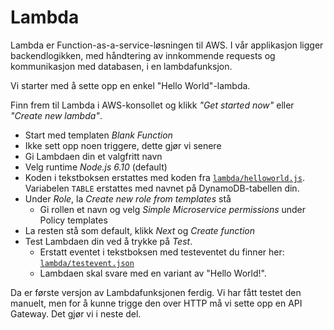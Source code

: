 # Lambda

Lambda er Function-as-a-service-løsningen til AWS. I vår applikasjon ligger backendlogikken, med håndtering av innkommende requests og kommunikasjon med databasen, i en lambdafunksjon.

Vi starter med å sette opp en enkel "Hello World"-lambda.

Finn frem til Lambda i AWS-konsollet og klikk _"Get started now"_ eller _"Create new lambda"_.

- Start med templaten _Blank Function_
- Ikke sett opp noen triggere, dette gjør vi senere
- Gi Lambdaen din et valgfritt navn
- Velg runtime _Node.js 6.10_ (default)
- Koden i tekstboksen erstattes med koden fra [`lambda/helloworld.js`](../lambda/helloworld.js). Variabelen `TABLE` erstattes med navnet på DynamoDB-tabellen din.
- Under _Role_, la _Create new role from templates_ stå
  - Gi rollen et navn og velg _Simple Microservice permissions_ under Policy templates
- La resten stå som default, klikk _Next_ og _Create function_
- Test Lambdaen din ved å trykke på _Test_.
  - Erstatt eventet i tekstboksen med testeventet du finner her: [`lambda/testevent.json`](../lambda.testevent.json)
  - Lambdaen skal svare med en variant av "Hello World!".

Da er første versjon av Lambdafunksjonen ferdig. Vi har fått testet den manuelt, men for å kunne trigge den over HTTP må vi sette opp en API Gateway. Det gjør vi i neste del.


